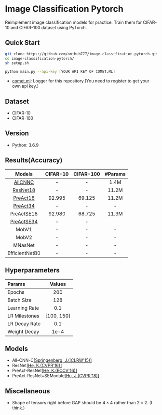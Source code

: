 # Image Classification Pytorch
Reimplement image classification models for practice. Train them for CIFAR-10 and CIFAR-100 dataset using PyTorch.

## Quick Start

```bash
git clone https://github.com/omihub777/image-classification-pytorch.git
cd image-classification-pytorch/
sh setup.sh

python main.py --api-key [YOUR API KEY OF COMET.ML]
```
* [comet.ml](https://www.comet.ml/): Logger for this repository.(You need to register to get your own api key.)

## Dataset
* CIFAR-10
* CIFAR-100

## Version
* Python: 3.6.9


## Results(Accuracy)

|Models|CIFAR-10|CIFAR-100|#Params|
|:--:|:--:|:--:|:--:|
|[AllCNNC](https://arxiv.org/abs/1412.6806)|-|-|1.4M|
|[ResNet18](https://arxiv.org/abs/1512.03385)|-|-|11.2M|
|[PreAct18](https://arxiv.org/abs/1603.05027)|92.995|69.125|11.2M|
|[PreAct34](https://arxiv.org/abs/1603.05027)|-|-|-|
|[PreActSE18](https://arxiv.org/abs/1709.01507)|92.980|68.725|11.3M|
|[PreActSE34](https://arxiv.org/abs/1709.01507)|-|-|
|MobV1|-|-|-|
|MobV2|-|-|-|
|MNasNet|-|-|-|
|EfficientNetB0|-|-|-|


## Hyperparameters
|Params|Values|
|:--|:--:|
|Epochs| 200|
|Batch Size| 128|
|Learning Rate| 0.1|
|LR Milestones| [100, 150]|
|LR Decay Rate| 0.1|
|Weight Decay| 1e-4|

## Models
* All-CNN-C[[Springenberg, J.(ICLRW'15)]](https://arxiv.org/abs/1412.6806)
* ResNet[[He, K.(CVPR'16)]](https://arxiv.org/abs/1512.03385)
* PreAct-ResNet[[He, K.(ECCV'16)]](https://arxiv.org/abs/1603.05027)
* PreAct-ResNet+SEModule[[Hu, J.(CVPR'18)]](https://arxiv.org/abs/1709.01507)

## Miscellaneous
* Shape of tensors right before GAP should be $4\times 4$ rather than $2\times 2$. (I think.)
